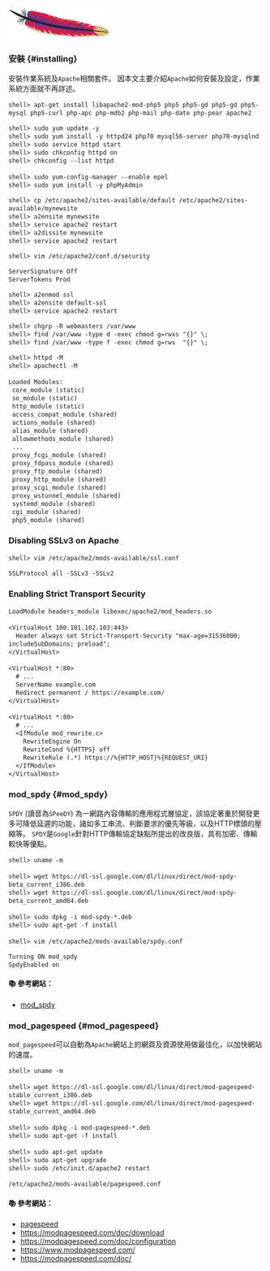 <img src="https://raw.githubusercontent.com/docker-library/docs/master/httpd/logo.png" width="200">

### 安裝 {#installing}

安裝作業系統及`Apache`相關套件。
因本文主要介紹`Apache`如何安裝及設定，作業系統方面就不再詳述。

```console
shell> apt-get install libapache2-mod-php5 php5 php5-gd php5-gd php5-mysql php5-curl php-apc php-mdb2 php-mail php-date php-pear apache2
```

```console
shell> sudo yum update -y
shell> sudo yum install -y httpd24 php70 mysql56-server php70-mysqlnd
shell> sudo service httpd start
shell> sudo chkconfig httpd on
shell> chkconfig --list httpd

shell> sudo yum-config-manager --enable epel
shell> sudo yum install -y phpMyAdmin
```


```console
shell> cp /etc/apache2/sites-available/default /etc/apache2/sites-available/mynewsite
shell> a2ensite mynewsite
shell> service apache2 restart
shell> a2dissite mynewsite
shell> service apache2 restart
```

```console
shell> vim /etc/apache2/conf.d/security
```

```apacheconf
ServerSignature Off
ServerTokens Prod
```

```console
shell> a2enmod ssl
shell> a2ensite default-ssl
shell> service apache2 restart
```

```console
shell> chgrp -R webmasters /var/www
shell> find /var/www -type d -exec chmod g=rwxs "{}" \;
shell> find /var/www -type f -exec chmod g=rws  "{}" \;
```

```console
shell> httpd -M
shell> apachectl -M

Loaded Modules:
 core_module (static)
 so_module (static)
 http_module (static)
 access_compat_module (shared)
 actions_module (shared)
 alias_module (shared)
 allowmethods_module (shared)
 ...
 proxy_fcgi_module (shared)
 proxy_fdpass_module (shared)
 proxy_ftp_module (shared)
 proxy_http_module (shared)
 proxy_scgi_module (shared)
 proxy_wstunnel_module (shared)
 systemd_module (shared)
 cgi_module (shared)
 php5_module (shared)
```

### Disabling SSLv3 on Apache
```console
shell> vim /etc/apache2/mods-available/ssl.conf
```
```apacheconf
SSLProtocol all -SSLv3 -SSLv2
```

### Enabling Strict Transport Security

```apacheconf
LoadModule headers_module libexec/apache2/mod_headers.so

<VirtualHost 100.101.102.103:443>
  Header always set Strict-Transport-Security "max-age=31536000; includeSubDomains; preload";
</VirtualHost>

<VirtualHost *:80>
  # ...
  ServerName example.com
  Redirect permanent / https://example.com/
</VirtualHost>

<VirtualHost *:80>
  # ...
  <IfModule mod_rewrite.c>
    RewriteEngine On
    RewriteCond %{HTTPS} off
    RewriteRule (.*) https://%{HTTP_HOST}%{REQUEST_URI}
  </IfModule>
</VirtualHost>
```

### mod_spdy {#mod_spdy}

`SPDY` (讀音為`SPeeDY`) 為一網路內容傳輸的應用程式層協定，該協定著重於開發更多可降低延遲的功能，諸如多工串流、判斷要求的優先等級，以及HTTP標頭的壓縮等。
`SPDY`是`Google`針對HTTP傳輸協定缺點所提出的改良版，具有加密、傳輸較快等優點。

```console
shell> uname -m

shell> wget https://dl-ssl.google.com/dl/linux/direct/mod-spdy-beta_current_i386.deb
shell> wget https://dl-ssl.google.com/dl/linux/direct/mod-spdy-beta_current_amd64.deb

shell> sudo dpkg -i mod-spdy-*.deb
shell> sudo apt-get -f install

shell> vim /etc/apache2/mods-available/spdy.conf
``` 

```apacheconf
Turning ON mod_spdy
SpdyEnabled on
```

#### :books: 參考網站：
- [mod_spdy](https://developers.google.com/speed/spdy/mod_spdy/)

### mod_pagespeed {#mod_pagespeed}

`mod_pagespeed`可以自動為`Apache`網站上的網頁及資源使用做最佳化，以加快網站的速度。

```console
shell> uname -m

shell> wget https://dl-ssl.google.com/dl/linux/direct/mod-pagespeed-stable_current_i386.deb
shell> wget https://dl-ssl.google.com/dl/linux/direct/mod-pagespeed-stable_current_amd64.deb

shell> sudo dpkg -i mod-pagespeed-*.deb
shell> sudo apt-get -f install

shell> sudo apt-get update
shell> sudo apt-get upgrade
shell> sudo /etc/init.d/apache2 restart
```

`/etc/apache2/mods-available/pagespeed.conf`


#### :books: 參考網站：
- [pagespeed](https://developers.google.com/speed/pagespeed/module/)
- https://modpagespeed.com/doc/download
- https://modpagespeed.com/doc/configuration
- https://www.modpagespeed.com/
- https://modpagespeed.com/doc/




